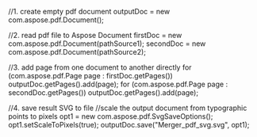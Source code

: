 
//1. create empty pdf document
outputDoc = new com.aspose.pdf.Document();

//2. read pdf file to Aspose Document
firstDoc = new com.aspose.pdf.Document(pathSource1);
secondDoc = new com.aspose.pdf.Document(pathSource2);

//3. add page from one document to another directly
for (com.aspose.pdf.Page page : firstDoc.getPages())
    outputDoc.getPages().add(page);
for (com.aspose.pdf.Page page : secondDoc.getPages())
    outputDoc.getPages().add(page);

//4. save result SVG to file
//scale the output document from typographic points to pixels
opt1 = new com.aspose.pdf.SvgSaveOptions();
opt1.setScaleToPixels(true);
outputDoc.save("Merger_pdf_svg.svg", opt1);
